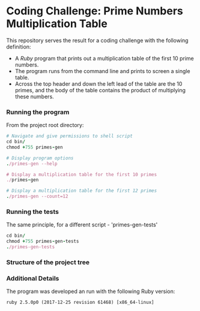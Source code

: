 # Coding Challenge: Prime Numbers Multiplication Table

This repository serves the result for a coding challenge with the following definition: 

* A *Ruby* program that prints out a multiplication table of the first 10 prime numbers. 
* The program runs from the command line and prints to screen a single table. 
* Across the top header and down the left lead of the table are the 10 primes, and the body of the table contains the product of multiplying these numbers.


### Running the program

From the project root directory:

```ruby
# Navigate and give permissions to shell script
cd bin/
chmod +755 primes-gen

# Display program options
./primes-gen --help

# Display a multiplication table for the first 10 primes
./primes-gen

# Display a multiplication table for the first 12 primes
./primes-gen --count=12

```

### Running the tests

The same principle, for a different script - 'primes-gen-tests'

```ruby
cd bin/
chmod +755 primes-gen-tests
./primes-gen-tests

```

### Structure of the project tree



### Additional Details

The program was developed an run with the following Ruby version:

```
ruby 2.5.0p0 (2017-12-25 revision 61468) [x86_64-linux]

```